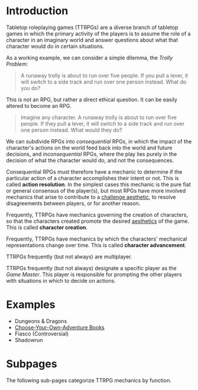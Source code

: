 # Introduction
Tabletop roleplaying games (TTRPGs) are a diverse branch of tabletop games in which the primary
activity of the players is to assume the role of a character in an imaginary world and answer
questions about what that character would do in certain situations.

As a working example, we can consider a simple dilemma, the *Trolly Problem*:
> A runaway trolly is about to run over five people. If you pull a lever, it will switch to a side
> track and run over one person instead. What do you do? 

This is not an RPG, but rather a direct ethical question. It can be easily altered to become an RPG.
> Imagine any character. A runaway trolly is about to run over five people. If they pull a lever, it
> will switch to a side track and run over one person instead. What would they do?

We can subdivide RPGs into *consequential* RPGs, in which the impact of the character's actions on
the world feed back into the world and future decisions, and *inconsequential* RPGs, where the play
lies purely in the decision of what the character would do, and not the consequences.

Consequential RPGs must therefore have a mechanic to determine if the particular action of a
character accomplishes their intent or not. This is called **action resolution**. In the simplest
cases this mechanic is the pure fiat or general consensus of the player(s), but most RPGs have more
involved mechanics that arise to contribute to a [challenge aesthetic](/games/aesthetics/challenge),
to resolve disagreements between players, or for another reason.

Frequently, TTRPGs have mechanics governing the creation of characters, so that the characters
created promote the desired [aesthetics](/games/aesthetics) of the game. This is called **character
creation**.

Frequently, TTRPGs have mechanics by which the characters' mechanical representations change over
time. This is called **character advancement**.

TTRPGs frequently (but not always) are multiplayer.

TTRPGs frequently (but not always) designate a specific player as the *Game Master*. This player is
responsible for prompting the other players with situations in which to decide on actions.

# Examples
* Dungeons & Dragons
* [Choose-Your-Own-Adventure Books](https://en.wikipedia.org/wiki/Choose_Your_Own_Adventure)
* Fiasco (Controversial)
* Shadowrun

# Subpages
The following sub-pages categorize TTRPG mechanics by function.
